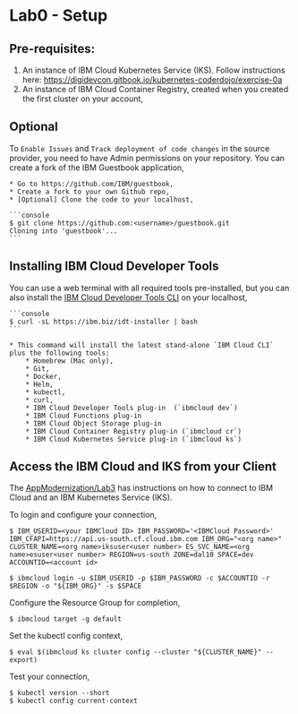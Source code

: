 # Lab0 - Setup

## Pre-requisites:

1. An instance of IBM Cloud Kubernetes Service (IKS). Follow instructions here: https://digidevcon.gitbook.io/kubernetes-coderdojo/exercise-0a
2. An instance of IBM Cloud Container Registry, created when you created the first cluster on your account,

## Optional

To `Enable Issues` and `Track deployment of code changes` in the source provider, you need to have Admin permissions on your repository. You can create a fork of the IBM Guestbook application,

    * Go to https://github.com/IBM/guestbook,
    * Create a fork to your own Github repo,
    * [Optional] Clone the code to your localhost,

    ```console
    $ git clone https://github.com:<username>/guestbook.git
    Cloning into 'guestbook'...
    ```
    
## Installing IBM Cloud Developer Tools

You can use a web terminal with all required tools pre-installed, but you can also  install the [IBM Cloud Developer Tools CLI](https://cloud.ibm.com/docs/cli?topic=cloud-cli-getting-started) on your localhost, 

    ```console
    $ curl -sL https://ibm.biz/idt-installer | bash
    ```

    * This command will install the latest stand-alone `IBM Cloud CLI` plus the following tools:
        * Homebrew (Mac only),
        * Git,
        * Docker,
        * Helm,
        * kubectl,
        * curl,
        * IBM Cloud Developer Tools plug-in  (`ibmcloud dev`)
        * IBM Cloud Functions plug-in
        * IBM Cloud Object Storage plug-in
        * IBM Cloud Container Registry plug-in (`ibmcloud cr`)
        * IBM Cloud Kubernetes Service plug-in (`ibmcloud ks`)


## Access the IBM Cloud and IKS from your Client

The [AppModernization/Lab3](https://github.com/remkohdev/AppModernization/tree/master/Lab03) has instructions on how to connect to IBM Cloud and an IBM Kubernetes Service (IKS).

To login and configure your connection,
```
$ IBM_USERID=<your IBMCloud ID> IBM_PASSWORD='<IBMCloud Password>' IBM_CFAPI=https://api.us-south.cf.cloud.ibm.com IBM_ORG="<org name>" CLUSTER_NAME=<org name>iksuser<user number> ES_SVC_NAME=<org name>esuser<user number> REGION=us-south ZONE=dal10 SPACE=dev ACCOUNTID=<account id>

$ ibmcloud login -u $IBM_USERID -p $IBM_PASSWORD -c $ACCOUNTID -r $REGION -o "${IBM_ORG}" -s $SPACE
```

Configure the Resource Group for completion,
```
$ ibmcloud target -g default
```

Set the kubectl config context,
```
$ eval $(ibmcloud ks cluster config --cluster "${CLUSTER_NAME}" --export)
```

Test your connection,

```
$ kubectl version --short
$ kubectl config current-context
```